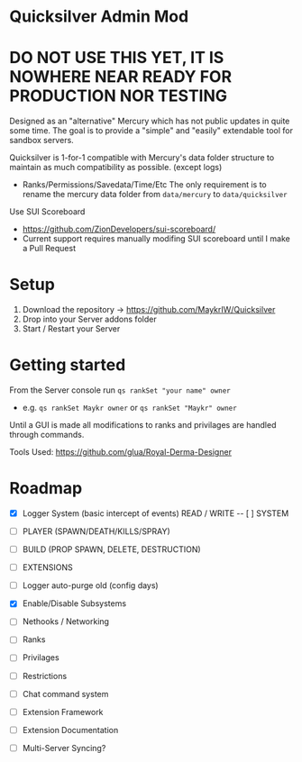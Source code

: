 Quicksilver Admin Mod
===

DO NOT USE THIS YET, IT IS NOWHERE NEAR READY FOR PRODUCTION NOR TESTING
======

Designed as an "alternative" Mercury which has not public updates in quite some time. The goal is to provide a "simple" and "easily" extendable tool for sandbox servers.

Quicksilver is 1-for-1 compatible with Mercury's data folder structure to maintain as much compatibility as possible. (except logs)
- Ranks/Permissions/Savedata/Time/Etc
The only requirement is to rename the mercury data folder from ```data/mercury``` to ```data/quicksilver```

Use SUI Scoreboard 
- https://github.com/ZionDevelopers/sui-scoreboard/
- Current support requires manually modifing SUI scoreboard until I make a Pull Request

Setup
======

1. Download the repository -> https://github.com/MaykrIW/Quicksilver
2. Drop into your Server addons folder
3. Start / Restart your Server

Getting started
======

From the Server console run ```qs rankSet "your name" owner```
 - e.g. ```qs rankSet Maykr owner``` or ```qs rankSet "Maykr" owner```

Until a GUI is made all modifications to ranks and privilages are handled through commands.

Tools Used: 
https://github.com/glua/Royal-Derma-Designer

Roadmap
======
- [X] Logger System (basic intercept of events) READ / WRITE
-- [ ] SYSTEM
- [ ] PLAYER (SPAWN/DEATH/KILLS/SPRAY)
- [ ] BUILD (PROP SPAWN, DELETE, DESTRUCTION)
- [ ] EXTENSIONS
- [ ] Logger auto-purge old (config days)
- [X] Enable/Disable Subsystems

- [ ] Nethooks / Networking

- [ ] Ranks

- [ ] Privilages

- [ ] Restrictions

- [ ] Chat command system

- [ ] Extension Framework

- [ ] Extension Documentation

- [ ] Multi-Server Syncing?
